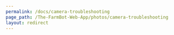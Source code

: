 ```yaml
---
permalink: /docs/camera-troubleshooting
page_path: /The-FarmBot-Web-App/photos/camera-troubleshooting
layout: redirect
---
```

